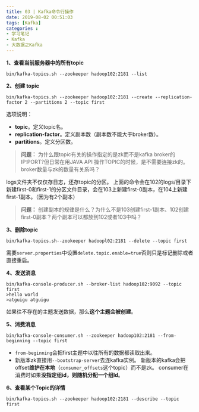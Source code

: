 ```yaml
---
title: 03 | Kafka命令行操作
date: 2019-08-02 00:51:03
tags: [Kafka]
categories :
- 学习笔记
- Kafka
- 大数据之Kafka
---
```


**1、查看当前服务器中的所有topic**
```
bin/kafka-topics.sh --zookeeper hadoop102:2181 --list
```

**2、创建 topic**
```
bin/kafka-topics.sh --zookeeper hadoop102:2181 --create --replication-factor 2 --partitions 2 --topic first
```
选项说明： 
- **topic**。定义topic名。
- **replication-factor**。定义副本数（副本数不能大于broker数）。
- **partitions**。定义分区数。

> **问题：**
为什么跟topic有关的操作指定的是zk而不是kafka broker的IP:PORT?但日常在用JAVA API 操作TOPIC的时候，是不需要连接zk的。
broker数量与zk的数量有关系吗？

logs文件夹不仅仅存日志，还存topic的分区。
上面的命令会在102的logs/目录下新建first-0和first-1的分区文件目录，会在103上新建first-0副本，在104上新建first-1副本。（因为有2个副本）
> **问题：**
创建副本的规律是什么？为什么不是103创建first-1副本、102创建first-0副本？两个副本可以都放到102或者103中吗？

**3、删除topic**
```
bin/kafka-topics.sh--zookeeper hadoopl02:2181 --delete --topic first
```
需要`server.properties`中设置`delete.topic.enable=true`否则只是标记删除或者直接重启。

**4、发送消息**
```
bin/kafka-console-producer.sh --broker-list hadoop102:9092 --topic first
>hello world
>atguigu atguigu
```
如果往不存在的主题发送数据，那么**这个主题会被创建**。


**5、消费消息**
```
bin/kafka-console-consumer.sh --zookeeper hadoop102:2181 --from-beginning --topic first
```
- `from-beginning`会把first主题中以往所有的数据都读取出来。
- 新版本zk直接用`--bootstrap-server`去连kafka实例。
新版本的kafka会把offset**维护在本地**（`consumer_offsets`这个topic）而不是zk。
consumer在消费时如果**没指定组id，则随机分配一个组Id**。

**6、查看某个Topic的详情**
```
bin/kafka-topics.sh --zookeeper hadoop102:2181 --describe --topic first
```




